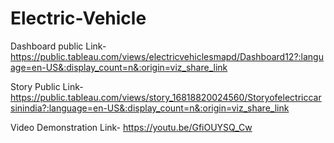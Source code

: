 # Electric-Vehicle


Dashboard public Link-https://public.tableau.com/views/electricvehiclesmapd/Dashboard12?:language=en-US&:display_count=n&:origin=viz_share_link


Story Public Link-https://public.tableau.com/views/story_16818820024560/Storyofelectriccarsinindia?:language=en-US&:display_count=n&:origin=viz_share_link

Video Demonstration Link- https://youtu.be/GfiOUYSQ_Cw
